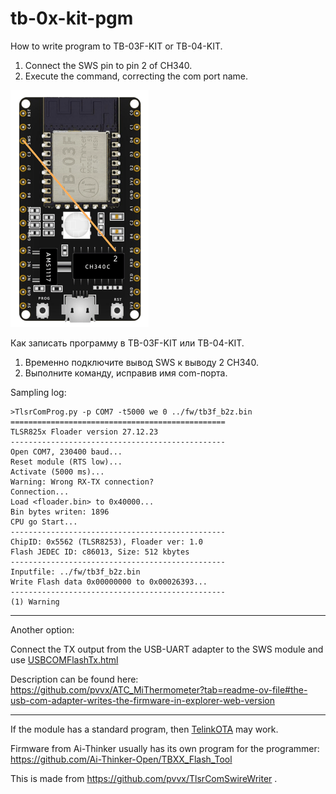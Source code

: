 # tb-0x-kit-pgm
How to write program to TB-03F-KIT or TB-04-KIT.

1. Connect the SWS pin to pin 2 of CH340.
2. Execute the command, correcting the com port name.

![SCH](https://github.com/pvvx/TlsrComProg825x/blob/main/Doc/img/TB-03F-KIT-PGM.gif)

Как записать программу в TB-03F-KIT или TB-04-KIT.

1. Временно подключите вывод SWS к выводу 2 CH340.
2. Выполните команду, исправив имя com-порта.

Sampling log:
```
>TlsrComProg.py -p COM7 -t5000 we 0 ../fw/tb3f_b2z.bin
================================================
TLSR825x Floader version 27.12.23
------------------------------------------------
Open COM7, 230400 baud...
Reset module (RTS low)...
Activate (5000 ms)...
Warning: Wrong RX-TX connection?
Connection...
Load <floader.bin> to 0x40000...
Bin bytes writen: 1896
CPU go Start...
------------------------------------------------
ChipID: 0x5562 (TLSR8253), Floader ver: 1.0
Flash JEDEC ID: c86013, Size: 512 kbytes
------------------------------------------------
Inputfile: ../fw/tb3f_b2z.bin
Write Flash data 0x00000000 to 0x00026393...
------------------------------------------------
(1) Warning
```

---

Another option:

Connect the TX output from the USB-UART adapter to the SWS module and use [USBCOMFlashTx.html](https://pvvx.github.io/ATC_MiThermometer/USBCOMFlashTx.html)

Description can be found here: https://github.com/pvvx/ATC_MiThermometer?tab=readme-ov-file#the-usb-com-adapter-writes-the-firmware-in-explorer-web-version

---

If the module has a standard program, then [TelinkOTA](https://pvvx.github.io/ATC_MiThermometer/TelinkOTA.html) may work.

Firmware from Ai-Thinker usually has its own program for the programmer:  https://github.com/Ai-Thinker-Open/TBXX_Flash_Tool

This is made from https://github.com/pvvx/TlsrComSwireWriter .





